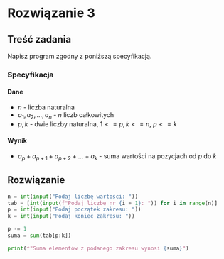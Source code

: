 # Rozwiązanie 3

## Treść zadania

Napisz program zgodny z poniższą specyfikacją.

### Specyfikacja

#### Dane

* $n$ - liczba naturalna
* $a_1,a_2,\dots,a_n$ - $n$ liczb całkowitych
* $p, k$ - dwie liczby naturalna, $1<=p,k<=n$, $p <= k$

#### Wynik

* $a_p+a_{p+1}+a_{p+2}+...+a_{k}$ - suma wartości na pozycjach od $p$ do $k$

## Rozwiązanie

```python
n = int(input("Podaj liczbę wartości: "))
tab = [int(input(f"Podaj liczbę nr {i + 1}: ")) for i in range(n)]
p = int(input("Podaj początek zakresu: "))
k = int(input("Podaj koniec zakresu: "))

p -= 1
suma = sum(tab[p:k])

print(f"Suma elementów z podanego zakresu wynosi {suma}")
```